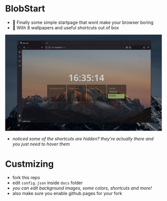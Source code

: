 # BlobStart
- 🌲 Finally some simple startpage that wont make your browser boring
- 🎨 With 8 wallpapers and useful shortcuts out of box 

![demo image](demo.png)
- *noticed some of the shortcuts are hidden? they're actually there and you just need to hover them*

# Custmizing
- fork this repo
- edit `config.json` inside `docs` folder
- *you can edit background images, some colors, shortcuts and more!*
- also make sure you enable github pages for your fork
